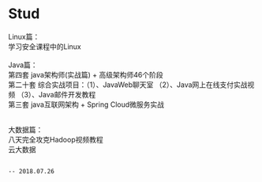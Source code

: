 # Stud
Linux篇：</br>
学习安全课程中的Linux</br>
</br>
Java篇：</br>
第四套 java架构师(实战篇) + 高级架构师46个阶段</br>
第二十套 综合实战项目：（1）、JavaWeb聊天室 （2）、Java网上在线支付实战视频  （3）、Java邮件开发教程</br>
第三套 java互联网架构 + Spring Cloud微服务实战</br>
</br>

大数据篇：</br>
八天完全攻克Hadoop视频教程</br>
云大数据</br>
   
                                                                                    -- 2018.07.26
